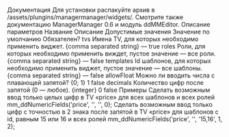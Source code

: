 Документация
Для установки распакуйте архив в /assets/plungins/managermanager/widgets/. Смотрите также документацию ManagerManager 0.6 и модуль ddMMEditor.
Описание параметров
Название	Описание	Допустимые значения	Значение по умолчанию	Обязателен?
tvs	Имена TV, для которых необходимо применить виджет.	{comma separated string}	—	true
roles	Роли, для которых необходимо применить виждет, пустое значение — все роли.	{comma separated string}	—	false
templates	Id шаблонов, для которых необходимо применить виджет, пустое значение — все шаблоны.	{comma separated string}	—	false
allowFloat	Можно ли вводить числа с плавающей запятой?	{0; 1}	1	false
decimals	Количество цифр после запятой (0 — любое).	{integer}	0	false
Примеры
Сделать возможным ввод только целых цифр в TV «price» для всех шаблонов и всех ролей
mm_ddNumericFields('price', '', '', 0);
Сделать возможным ввод только цифр с точностью в 2 знака после запятой в TV «price» для шаблонов c id, равным 15 или 16 и всех ролей
mm_ddNumericFields('price', '', '15,16', 1, 2);